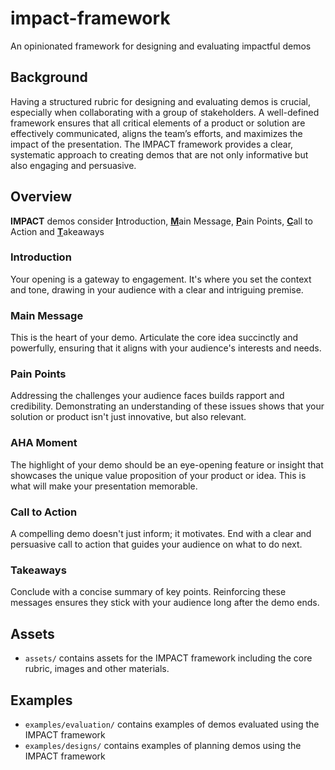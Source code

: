 # impact-framework
An opinionated framework for designing and evaluating impactful demos

## Background

Having a structured rubric for designing and evaluating demos is crucial, especially when collaborating with a group of stakeholders. A well-defined framework ensures that all critical elements of a product or solution are effectively communicated, aligns the team’s efforts, and maximizes the impact of the presentation. The IMPACT framework provides a clear, systematic approach to creating demos that are not only informative but also engaging and persuasive.

## Overview

**IMPACT** demos consider <ins>**I**</ins>ntroduction, <ins>**M**</ins>ain Message, <ins>**P**</ins>ain Points, <ins>**C**</ins>all to Action and <ins>**T**</ins>akeaways

### Introduction
Your opening is a gateway to engagement. It's where you set the context and tone, drawing in your audience with a clear and intriguing premise.

### Main Message
This is the heart of your demo. Articulate the core idea succinctly and powerfully, ensuring that it aligns with your audience's interests and needs.

### Pain Points
Addressing the challenges your audience faces builds rapport and credibility. Demonstrating an understanding of these issues shows that your solution or product isn't just innovative, but also relevant.

### AHA Moment
The highlight of your demo should be an eye-opening feature or insight that showcases the unique value proposition of your product or idea. This is what will make your presentation memorable.

### Call to Action
A compelling demo doesn't just inform; it motivates. End with a clear and persuasive call to action that guides your audience on what to do next.

### Takeaways
Conclude with a concise summary of key points. Reinforcing these messages ensures they stick with your audience long after the demo ends.

## Assets
* `assets/` contains assets for the IMPACT framework including the core rubric, images and other materials.

## Examples
* `examples/evaluation/` contains examples of demos evaluated using the IMPACT framework
* `examples/designs/` contains examples of planning demos using the IMPACT framework
